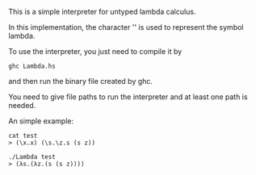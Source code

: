 This is a simple interpreter for untyped lambda calculus.

In this implementation, the character '\' is used to represent the symbol lambda.

To use the interpreter, you just need to compile it by

    ghc Lambda.hs

and then run the binary file created by ghc.

You need to give file paths to run the interpreter and at least one path is needed.

An simple example:

```
cat test
> (\x.x) (\s.\z.s (s z))

./Lambda test
> (λs.(λz.(s (s z))))
```
